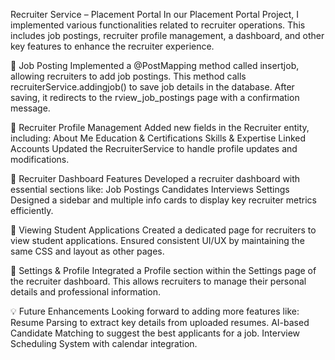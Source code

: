 Recruiter Service – Placement Portal
In our Placement Portal Project, I implemented various functionalities related to recruiter operations. This includes job postings, recruiter profile management, a dashboard, and other key features to enhance the recruiter experience.

🔹 Job Posting
Implemented a @PostMapping method called insertjob, allowing recruiters to add job postings.
This method calls recruiterService.addingjob() to save job details in the database.
After saving, it redirects to the rview_job_postings page with a confirmation message.

🔹 Recruiter Profile Management
Added new fields in the Recruiter entity, including:
About Me
Education & Certifications
Skills & Expertise
Linked Accounts
Updated the RecruiterService to handle profile updates and modifications.

🔹 Recruiter Dashboard Features
Developed a recruiter dashboard with essential sections like:
Job Postings
Candidates
Interviews
Settings
Designed a sidebar and multiple info cards to display key recruiter metrics efficiently.

🔹 Viewing Student Applications
Created a dedicated page for recruiters to view student applications.
Ensured consistent UI/UX by maintaining the same CSS and layout as other pages.

🔹 Settings & Profile
Integrated a Profile section within the Settings page of the recruiter dashboard.
This allows recruiters to manage their personal details and professional information.


💡 Future Enhancements
Looking forward to adding more features like:
Resume Parsing to extract key details from uploaded resumes.
AI-based Candidate Matching to suggest the best applicants for a job.
Interview Scheduling System with calendar integration.
